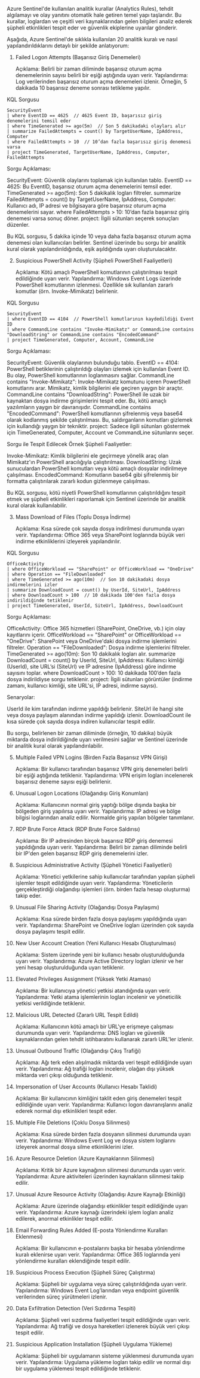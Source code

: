 Azure Sentinel'de kullanılan analitik kurallar (Analytics Rules), tehdit algılamayı ve olay yanıtını otomatik hale getiren temel yapı taşlarıdır. Bu kurallar, loglardan ve çeşitli veri kaynaklarından gelen bilgileri analiz ederek şüpheli etkinlikleri tespit eder ve güvenlik ekiplerine uyarılar gönderir.

Aşağıda, Azure Sentinel'de sıklıkla kullanılan 20 analitik kuralı ve nasıl yapılandırıldıklarını detaylı bir şekilde anlatıyorum:
1. Failed Logon Attempts (Başarısız Giriş Denemeleri)

    Açıklama: Belirli bir zaman diliminde başarısız oturum açma denemelerinin sayısı belirli bir eşiği aştığında uyarı verir.
    Yapılandırma: Log verilerinden başarısız oturum açma denemeleri izlenir. Örneğin, 5 dakikada 10 başarısız deneme sonrası tetikleme yapılır.

KQL Sorgusu
```
SecurityEvent
| where EventID == 4625  // 4625 Event ID, başarısız giriş denemelerini temsil eder
| where TimeGenerated >= ago(5m)  // Son 5 dakikadaki olayları alır
| summarize FailedAttempts = count() by TargetUserName, IpAddress, Computer
| where FailedAttempts > 10  // 10’dan fazla başarısız giriş denemesi varsa
| project TimeGenerated, TargetUserName, IpAddress, Computer, FailedAttempts
```

Sorgu Açıklaması:

  SecurityEvent: Güvenlik olaylarını toplamak için kullanılan tablo.
  EventID == 4625: Bu EventID, başarısız oturum açma denemelerini temsil eder.
  TimeGenerated >= ago(5m): Son 5 dakikalık logları filtreler.
  summarize FailedAttempts = count() by TargetUserName, IpAddress, Computer: Kullanıcı adı, IP adresi ve bilgisayara göre başarısız oturum açma denemelerini sayar.
  where FailedAttempts > 10: 10’dan fazla başarısız giriş denemesi varsa sonuç döner.
  project: İlgili sütunları seçerek sonuçları düzenler.

Bu KQL sorgusu, 5 dakika içinde 10 veya daha fazla başarısız oturum açma denemesi olan kullanıcıları belirler. Sentinel üzerinde bu sorgu bir analitik kural olarak yapılandırıldığında, eşik aşıldığında uyarı oluşturulacaktır.


2. Suspicious PowerShell Activity (Şüpheli PowerShell Faaliyetleri)

    Açıklama: Kötü amaçlı PowerShell komutlarının çalıştırılması tespit edildiğinde uyarı verir.
    Yapılandırma: Windows Event Logs üzerinde PowerShell komutlarının izlenmesi. Özellikle sık kullanılan zararlı komutlar (örn. Invoke-Mimikatz) belirlenir.

KQL Sorgusu
```
SecurityEvent
| where EventID == 4104  // PowerShell komutlarının kaydedildiği Event ID
| where CommandLine contains "Invoke-Mimikatz" or CommandLine contains "DownloadString" or CommandLine contains "EncodedCommand"
| project TimeGenerated, Computer, Account, CommandLine
```
Sorgu Açıklaması:

  SecurityEvent: Güvenlik olaylarının bulunduğu tablo.
  EventID == 4104: PowerShell betiklerinin çalıştırıldığı olayları izlemek için kullanılan Event ID. Bu olay, PowerShell komutlarının loglanmasını sağlar.
  CommandLine contains "Invoke-Mimikatz": Invoke-Mimikatz komutunu içeren PowerShell komutlarını arar. Mimikatz, kimlik bilgilerini ele geçiren yaygın bir araçtır.
  CommandLine contains "DownloadString": PowerShell ile uzak bir kaynaktan dosya indirme girişimlerini tespit eder. Bu, kötü amaçlı yazılımların yaygın bir davranışıdır.
  CommandLine contains "EncodedCommand": PowerShell komutlarının şifrelenmiş veya base64 olarak kodlanmış şekilde çalıştırılması. Bu, saldırganların komutları gizlemek için kullandığı yaygın bir tekniktir.
  project: Sadece ilgili sütunları göstermek için TimeGenerated, Computer, Account ve CommandLine sütunlarını seçer.

Sorgu ile Tespit Edilecek Örnek Şüpheli Faaliyetler:

  Invoke-Mimikatz: Kimlik bilgilerini ele geçirmeye yönelik araç olan Mimikatz'ın PowerShell aracılığıyla çalıştırılması.
  DownloadString: Uzak sunuculardan PowerShell komutları veya kötü amaçlı dosyalar indirilmeye çalışılması.
  EncodedCommand: Komutların base64 gibi şifrelenmiş bir formatta çalıştırılarak zararlı kodun gizlenmeye çalışılması.

Bu KQL sorgusu, kötü niyetli PowerShell komutlarının çalıştırıldığını tespit etmek ve şüpheli etkinlikleri raporlamak için Sentinel üzerinde bir analitik kural olarak kullanılabilir.

3. Mass Download of Files (Toplu Dosya İndirme)

    Açıklama: Kısa sürede çok sayıda dosya indirilmesi durumunda uyarı verir.
    Yapılandırma: Office 365 veya SharePoint loglarında büyük veri indirme etkinliklerini izleyerek yapılandırılır.

KQL Sorgusu
```
OfficeActivity
| where OfficeWorkload == "SharePoint" or OfficeWorkload == "OneDrive"
| where Operation == "FileDownloaded"
| where TimeGenerated >= ago(10m)  // Son 10 dakikadaki dosya indirmelerini izler
| summarize DownloadCount = count() by UserId, SiteUrl, IpAddress
| where DownloadCount > 100  // 10 dakikada 100'den fazla dosya indirildiğinde tetiklenir
| project TimeGenerated, UserId, SiteUrl, IpAddress, DownloadCount
```
Sorgu Açıklaması:

  OfficeActivity: Office 365 hizmetleri (SharePoint, OneDrive, vb.) için olay kayıtlarını içerir.
  OfficeWorkload == "SharePoint" or OfficeWorkload == "OneDrive": SharePoint veya OneDrive'daki dosya indirme işlemlerini filtreler.
  Operation == "FileDownloaded": Dosya indirme işlemlerini filtreler.
  TimeGenerated >= ago(10m): Son 10 dakikalık logları alır.
  summarize DownloadCount = count() by UserId, SiteUrl, IpAddress: Kullanıcı kimliği (UserId), site URL’si (SiteUrl) ve IP adresine (IpAddress) göre indirme sayısını toplar.
  where DownloadCount > 100: 10 dakikada 100’den fazla dosya indirildiyse sorgu tetiklenir.
  project: İlgili sütunları görüntüler (indirme zamanı, kullanıcı kimliği, site URL'si, IP adresi, indirme sayısı).

Senaryolar:

  UserId ile kim tarafından indirme yapıldığı belirlenir.
  SiteUrl ile hangi site veya dosya paylaşım alanından indirme yapıldığı izlenir.
  DownloadCount ile kısa sürede çok sayıda dosya indiren kullanıcılar tespit edilir.

Bu sorgu, belirlenen bir zaman diliminde (örneğin, 10 dakika) büyük miktarda dosya indirildiğinde uyarı verilmesini sağlar ve Sentinel üzerinde bir analitik kural olarak yapılandırılabilir.

5. Multiple Failed VPN Logins (Birden Fazla Başarısız VPN Girişi)

    Açıklama: Bir kullanıcı tarafından başarısız VPN giriş denemeleri belirli bir eşiği aştığında tetiklenir.
    Yapılandırma: VPN erişim logları incelenerek başarısız deneme sayısı eşiği belirlenir.

6. Unusual Logon Locations (Olağandışı Giriş Konumları)

    Açıklama: Kullanıcının normal giriş yaptığı bölge dışında başka bir bölgeden giriş yapılırsa uyarı verir.
    Yapılandırma: IP adresi ve bölge bilgisi loglarından analiz edilir. Normalde giriş yapılan bölgeler tanımlanır.

7. RDP Brute Force Attack (RDP Brute Force Saldırısı)

    Açıklama: Bir IP adresinden birçok başarısız RDP giriş denemesi yapıldığında uyarı verir.
    Yapılandırma: Belirli bir zaman diliminde belirli bir IP'den gelen başarısız RDP giriş denemelerini izler.

8. Suspicious Administrative Activity (Şüpheli Yönetici Faaliyetleri)

    Açıklama: Yönetici yetkilerine sahip kullanıcılar tarafından yapılan şüpheli işlemler tespit edildiğinde uyarı verir.
    Yapılandırma: Yöneticilerin gerçekleştirdiği olağandışı işlemleri (örn. birden fazla hesap oluşturma) takip eder.

9. Unusual File Sharing Activity (Olağandışı Dosya Paylaşımı)

    Açıklama: Kısa sürede birden fazla dosya paylaşımı yapıldığında uyarı verir.
    Yapılandırma: SharePoint ve OneDrive logları üzerinden çok sayıda dosya paylaşımı tespit edilir.

10. New User Account Creation (Yeni Kullanıcı Hesabı Oluşturulması)

    Açıklama: Sistem üzerinde yeni bir kullanıcı hesabı oluşturulduğunda uyarı verir.
    Yapılandırma: Azure Active Directory logları izlenir ve her yeni hesap oluşturulduğunda uyarı tetiklenir.

11. Elevated Privileges Assignment (Yüksek Yetki Ataması)

    Açıklama: Bir kullanıcıya yönetici yetkisi atandığında uyarı verir.
    Yapılandırma: Yetki atama işlemlerinin logları incelenir ve yöneticilik yetkisi verildiğinde tetiklenir.

12. Malicious URL Detected (Zararlı URL Tespit Edildi)

    Açıklama: Kullanıcının kötü amaçlı bir URL'ye erişmeye çalışması durumunda uyarı verir.
    Yapılandırma: DNS logları ve güvenlik kaynaklarından gelen tehdit istihbaratını kullanarak zararlı URL'ler izlenir.

13. Unusual Outbound Traffic (Olağandışı Çıkış Trafiği)

    Açıklama: Ağı terk eden alışılmadık miktarda veri tespit edildiğinde uyarı verir.
    Yapılandırma: Ağ trafiği logları incelenir, olağan dışı yüksek miktarda veri çıkışı olduğunda tetiklenir.

14. Impersonation of User Accounts (Kullanıcı Hesabı Taklidi)

    Açıklama: Bir kullanıcının kimliğini taklit eden giriş denemeleri tespit edildiğinde uyarı verir.
    Yapılandırma: Kullanıcı logon davranışlarını analiz ederek normal dışı etkinlikleri tespit eder.

15. Multiple File Deletions (Çoklu Dosya Silinmesi)

    Açıklama: Kısa sürede birden fazla dosyanın silinmesi durumunda uyarı verir.
    Yapılandırma: Windows Event Log ve dosya sistem loglarını izleyerek anormal dosya silme etkinliklerini izler.

16. Azure Resource Deletion (Azure Kaynaklarının Silinmesi)

    Açıklama: Kritik bir Azure kaynağının silinmesi durumunda uyarı verir.
    Yapılandırma: Azure aktiviteleri üzerinden kaynakların silinmesi takip edilir.

17. Unusual Azure Resource Activity (Olağandışı Azure Kaynağı Etkinliği)

    Açıklama: Azure üzerinde olağandışı etkinlikler tespit edildiğinde uyarı verir.
    Yapılandırma: Azure kaynağı üzerindeki işlem logları analiz edilerek, anormal etkinlikler tespit edilir.

18. Email Forwarding Rules Added (E-posta Yönlendirme Kuralları Eklenmesi)

    Açıklama: Bir kullanıcının e-postalarını başka bir hesaba yönlendirme kuralı eklenirse uyarı verir.
    Yapılandırma: Office 365 loglarında yeni yönlendirme kuralları eklendiğinde tespit edilir.

19. Suspicious Process Execution (Şüpheli Süreç Çalıştırma)

    Açıklama: Şüpheli bir uygulama veya süreç çalıştırıldığında uyarı verir.
    Yapılandırma: Windows Event Log'larından veya endpoint güvenlik verilerinden süreç yürütmeleri izlenir.

20. Data Exfiltration Detection (Veri Sızdırma Tespiti)

    Açıklama: Şüpheli veri sızdırma faaliyetleri tespit edildiğinde uyarı verir.
    Yapılandırma: Ağ trafiği ve dosya hareketleri izlenerek büyük veri çıkışı tespit edilir.

21. Suspicious Application Installation (Şüpheli Uygulama Yükleme)

    Açıklama: Şüpheli bir uygulamanın sisteme yüklenmesi durumunda uyarı verir.
    Yapılandırma: Uygulama yükleme logları takip edilir ve normal dışı bir uygulama yüklemesi tespit edildiğinde tetiklenir.

